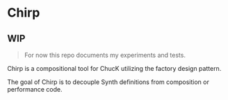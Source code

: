 Chirp
=====

WIP
---

> For now this repo documents my experiments and tests.


Chirp is a compositional tool for ChucK utilizing the factory design pattern.

The goal of Chirp is to decouple Synth definitions from composition or performance code.



